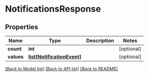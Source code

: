 # NotificationsResponse

## Properties
Name | Type | Description | Notes
------------ | ------------- | ------------- | -------------
**count** | **int** |  | [optional] 
**values** | [**list[NotificationEvent]**](NotificationEvent.md) |  | [optional] 

[[Back to Model list]](../README.md#documentation-for-models) [[Back to API list]](../README.md#documentation-for-api-endpoints) [[Back to README]](../README.md)


